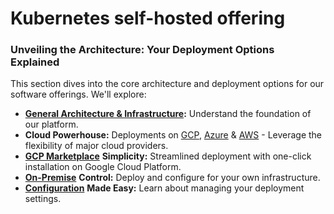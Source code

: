 # Kubernetes self-hosted offering

### Unveiling the Architecture: Your Deployment Options Explained

This section dives into the core architecture and deployment options for our software offerings. We'll explore:

* [**General Architecture & Infrastructure**](general-architecture-and-infrastructure.md)**:** Understand the foundation of our platform.
* **Cloud Powerhouse:** Deployments on [GCP](kubernetes-on-gcp/), [Azure](kubernetes-on-azure/) & [AWS](kubernetes-on-aws/) - Leverage the flexibility of major cloud providers.
* [**GCP Marketplace**](gcp-marketplace-deployment.md) **Simplicity:** Streamlined deployment with one-click installation on Google Cloud Platform.
* [**On-Premise**](on-premise.md) **Control:** Deploy and configure for your own infrastructure.
* [**Configuration**](configuration.md) **Made Easy:** Learn about managing your deployment settings.
